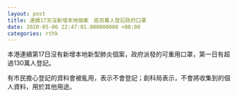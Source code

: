 ```yaml
---
layout: post
title: 連續17天沒新增本地個案　逾百萬人登記政府口罩
date: 2020-05-06 22:47:01.000000000 +08:00
categories: rthk
---
```


本港連續第17日沒有新增本地新型肺炎個案，政府派發的可重用口罩，第一日有超過130萬人登記。

有市民擔心登記的資料會被亂用，表示不會登記；創科局表示，不會將收集到的個人資料，用於其他用途。
